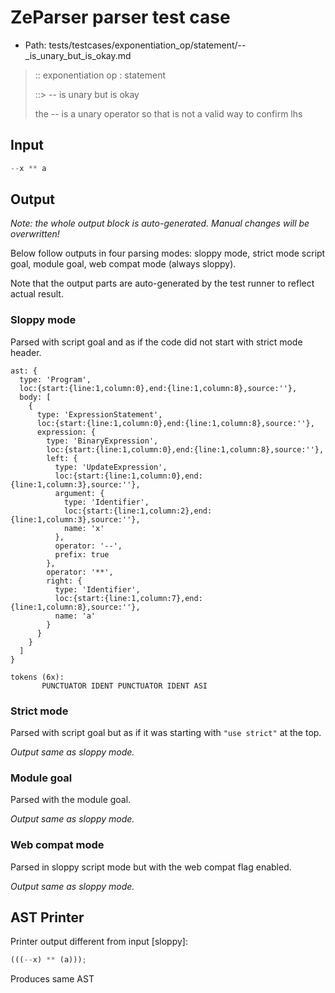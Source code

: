 # ZeParser parser test case

- Path: tests/testcases/exponentiation_op/statement/--_is_unary_but_is_okay.md

> :: exponentiation op : statement
>
> ::> -- is unary but is okay
>
> the -- is a unary operator so that is not a valid way to confirm lhs

## Input

`````js
--x ** a
`````

## Output

_Note: the whole output block is auto-generated. Manual changes will be overwritten!_

Below follow outputs in four parsing modes: sloppy mode, strict mode script goal, module goal, web compat mode (always sloppy).

Note that the output parts are auto-generated by the test runner to reflect actual result.

### Sloppy mode

Parsed with script goal and as if the code did not start with strict mode header.

`````
ast: {
  type: 'Program',
  loc:{start:{line:1,column:0},end:{line:1,column:8},source:''},
  body: [
    {
      type: 'ExpressionStatement',
      loc:{start:{line:1,column:0},end:{line:1,column:8},source:''},
      expression: {
        type: 'BinaryExpression',
        loc:{start:{line:1,column:0},end:{line:1,column:8},source:''},
        left: {
          type: 'UpdateExpression',
          loc:{start:{line:1,column:0},end:{line:1,column:3},source:''},
          argument: {
            type: 'Identifier',
            loc:{start:{line:1,column:2},end:{line:1,column:3},source:''},
            name: 'x'
          },
          operator: '--',
          prefix: true
        },
        operator: '**',
        right: {
          type: 'Identifier',
          loc:{start:{line:1,column:7},end:{line:1,column:8},source:''},
          name: 'a'
        }
      }
    }
  ]
}

tokens (6x):
       PUNCTUATOR IDENT PUNCTUATOR IDENT ASI
`````

### Strict mode

Parsed with script goal but as if it was starting with `"use strict"` at the top.

_Output same as sloppy mode._

### Module goal

Parsed with the module goal.

_Output same as sloppy mode._

### Web compat mode

Parsed in sloppy script mode but with the web compat flag enabled.

_Output same as sloppy mode._

## AST Printer

Printer output different from input [sloppy]:

````js
(((--x) ** (a)));
````

Produces same AST
